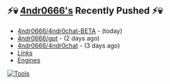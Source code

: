 ## ⚡💀 <a href="https://4ndr0666.github.io/4ndr0site" target="_blank">4ndr0666's</a> Recently Pushed ⚡💀


- [4ndr0666/4ndr0chat-BETA](https://github.com/4ndr0666/4ndr0chat-BETA) - (today)
- [4ndr0666/gpt](https://github.com/4ndr0666/gpt) - (2 days ago)
- [4ndr0666/4ndr0chat](https://github.com/4ndr0666/4ndr0chat) - (3 days ago)
- [Links](https://github.com/4ndr0666/Links/blob/main/README.md)        
- [Engines](https://github.com/hoothin/SearchJumper/discussions/73)    

[![Tools](https://skillicons.dev/icons?i=go,py,react,nextjs,git,linux,bash,neovim&theme=dark&perline=18)](https://skillicons.dev)

